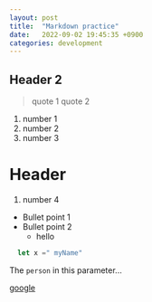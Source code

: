 ```yaml
---
layout: post
title:  "Markdown practice"
date:   2022-09-02 19:45:35 +0900
categories: development
---
```


## Header 2 

>quote 1
>quote 2

1. number 1
2. number 2
3. number 3

# Header

1. number 4

- Bullet point 1
- Bullet point 2
  - hello


```js
  let x =" myName"
 ```

The `person` in this parameter...

[google](https://google.com)

